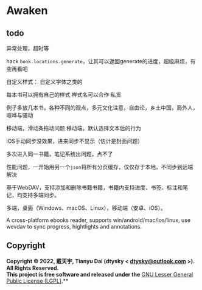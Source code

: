 # Awaken

## todo

异常处理，超时等

hack `book.locations.generate`，让其可以返回generate的进度，超级麻烦，有空再看吧

自定义样式：
自定义字体之类的

每本书可以拥有自己的样式
样式名可以合作 私货

例子多放几本书，各种不同的观点，多元文化注意，自由论，乡土中国，局外人，喧哗与骚动

移动端，滑动条拖动问题
移动端，默认选择文本后的行为

iOS手动同步没效果，进来同步不显示（估计是封面问题）

多次进入同一书籍，笔记系统出问题，点不了

性能问题，一开始用另一个`json`将所有分页缓存，仅仅存于本地，不同步到远端 解决

基于WebDAV，支持添加和删除书籍书籍，书籍内支持进度、书签、标注和笔记，均支持多端同步。

多端，桌面（Windows、macOS、Linux），移动端（安卓、iOS）。

A cross-platform ebooks reader, supports win/android/mac/ios/linux, use wevdav to sync progress, hightlights and annotations.

## Copyright
**Copyright © 2022, 戴天宇, Tianyu Dai (dtysky < dtysky@outlook.com >). All Rights Reserved.**  
**This project is free software and released under the** [GNU Lesser General Public License (LGPL)](https://www.gnu.org/licenses/lgpl-3.0.en.html).**
